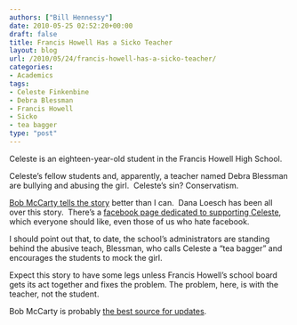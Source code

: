 ```yaml
---
authors: ["Bill Hennessy"]
date: 2010-05-25 02:52:20+00:00
draft: false
title: Francis Howell Has a Sicko Teacher
layout: blog
url: /2010/05/24/francis-howell-has-a-sicko-teacher/
categories:
- Academics
tags:
- Celeste Finkenbine
- Debra Blessman
- Francis Howell
- Sicko
- tea bagger
type: "post"
---
```


Celeste is an eighteen-year-old student in the Francis Howell High School.

Celeste’s fellow students and, apparently, a teacher named Debra Blessman are bullying and abusing the girl.  Celeste’s sin? Conservatism.

[Bob McCarty tells the story](https://bobmccarty.com/2010/05/17/high-schooler-objects-to-sicko-final-exam/) better than I can.  Dana Loesch has been all over this story.  There’s a [facebook page dedicated to supporting Celeste](https://www.facebook.com/pages/We-Support-Celeste-Finkenbine/119716001402126?ref=search&sid=PltShcbbYUjugJdFIdJz1g.3299854651..1&v=wall), which everyone should like, even those of us who hate facebook.

I should point out that, to date, the school’s administrators are standing behind the abusive teach, Blessman, who calls Celeste a “tea bagger” and encourages the students to mock the girl.

Expect this story to have some legs unless Francis Howell’s school board gets its act together and fixes the problem. The problem, here, is with the teacher, not the student.

Bob McCarty is probably [the best source for updates](https://bobmccarty.com/).
